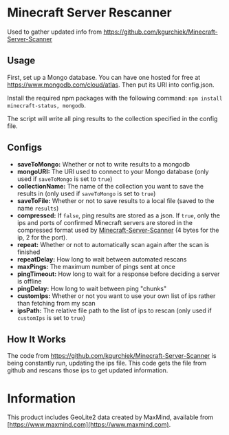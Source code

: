 # Minecraft Server Rescanner
Used to gather updated info from https://github.com/kgurchiek/Minecraft-Server-Scanner

## Usage
First, set up a Mongo database. You can have one hosted for free at https://www.mongodb.com/cloud/atlas. Then put its URI into config.json.

Install the required npm packages with the following command: `npm install minecraft-status, mongodb`.

The script will write all ping results to the collection specified in the config file.

## Configs
- **saveToMongo:** Whether or not to write results to a mongodb
- **mongoURI:** The URI used to connect to your Mongo database \(only used if `saveToMongo` is set to `true`\)
- **collectionName:** The name of the collection you want to save the results in \(only used if `saveToMongo` is set to `true`\)
- **saveToFile:** Whether or not to save results to a local file \(saved to the name `results`\)
- **compressed:** If `false`, ping results are stored as a json. If `true`, only the ips and ports of confirmed Minecraft servers are stored in the compressed format used by [Minecraft-Server-Scanner](https://github.com/kgurchiek/Minecraft-Server-Scanner) \(4 bytes for the ip, 2 for the port\).
- **repeat:** Whether or not to automatically scan again after the scan is finished
- **repeatDelay:** How long to wait between automated rescans
- **maxPings:** The maximum number of pings sent at once
- **pingTimeout:** How long to wait for a response before deciding a server is offline
- **pingDelay:** How long to wait between ping "chunks"
- **customIps:** Whether or not you want to use your own list of ips rather than fetching from my scan
- **ipsPath:** The relative file path to the list of ips to rescan \(only used if `customIps` is set to `true`\)

## How It Works
The code from https://github.com/kgurchiek/Minecraft-Server-Scanner is being constantly run, updating the ips file. This code gets the file from github and rescans those ips to get updated information.

# Information
This product includes GeoLite2 data created by MaxMind, available from [https://www.maxmind.com](https://www.maxmind.com).
